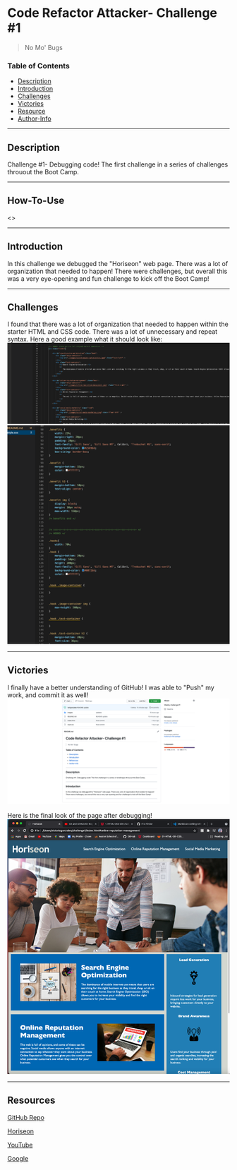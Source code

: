 # Code Refactor Attacker- Challenge #1

> No Mo' Bugs 

### Table of Contents 

- [Description](#description)
- [Introduction](#introduction)
- [Challenges](#challenges)
- [Victories](#victories)
- [Resource](#resources)
- [Author-Info](#author-info)

---

## Description 
Challenge #1- Debugging code! 
The first challenge in a series of challenges throuout the Boot Camp. 

---

## How-To-Use
<>

---

## Introduction 
In this challenge we debugged the "Horiseon" web page. There was a lot of organization that needed to happen! There were challenges, but overall this was a very eye-opening and fun challenge to kick off the Boot Camp! 


---

## Challenges 
I found that there was a lot of organization that needed to happen within the starter HTML and CSS code. There was a lot of unnecessary and repeat syntax. Here a good example what it should look like:
<img src="./images/screenshot1.png" /> 
<img src="./images/screenshot2.png" />

---

## Victories 
I finally have a better understanding of GitHub! I was able to "Push" my work, and commit it as well!
<img src="./images/screenshot3.png" />

Here is the final look of the page after debugging! 
<img src="./images/screenshot4.png" />

---

## Resources
<a href="https://github.com/torigonzales/challenge1">GitHub Repo</a>

<a href="file:///Users/victoriagonzales/challenge1/index.html#online-reputation-management"> Horiseon</a>

<a href="https://www.youtube.com/watch?v=eVGEea7adDM"> YouTube</a>

<a href="https://www.google.com/webhp?hl=en&sa=X&ved=0ahUKEwiLjJ7fosLvAhWXW80KHawRD_oQPAgI">Google</a>
